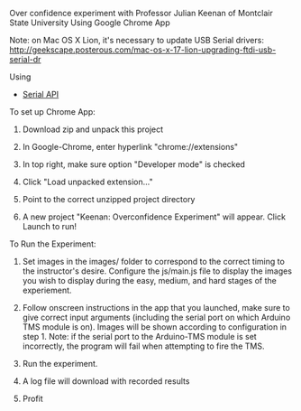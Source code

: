 Over confidence experiment with Professor Julian Keenan of Montclair State University
Using Google Chrome App

Note: on Mac OS X Lion, it's necessary to update USB Serial drivers:
http://geekscape.posterous.com/mac-os-x-17-lion-upgrading-ftdi-usb-serial-dr


Using 
* [Serial API](http://developer.chrome.com/apps/app.hardware.html#serial)



To set up Chrome App:

1. Download zip and unpack this project

2. In Google-Chrome, enter hyperlink "chrome://extensions"

3. In top right, make sure option "Developer mode" is checked

4. Click "Load unpacked extension..."

5. Point to the correct unzipped project directory

6. A new project "Keenan: Overconfidence Experiment" will appear. Click Launch to run!


To Run the Experiment:
1. Set images in the images/ folder to correspond to the correct timing to the instructor's desire. Configure the js/main.js file to display the images you wish to display during the easy, medium, and hard stages of the experiement.

2. Follow onscreen instructions in the app that you launched, make sure to give correct input arguments (including the serial port on which Arduino TMS module is on). Images will be shown according to configuration in step 1. Note: if the serial port  to the Arduino-TMS module is set incorrectly, the program will fail when attempting to fire the TMS.

3. Run the experiment.

4. A log file will download with recorded results

5. Profit
